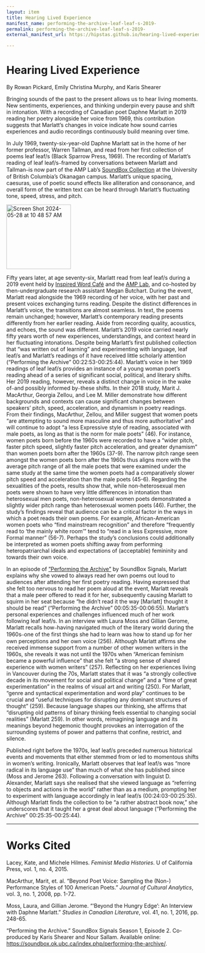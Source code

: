```yaml
---
layout: item
title: Hearing Lived Experience
manifest_name: performing-the-archive-leaf-leaf-s-2019-
permalink: performing-the-archive-leaf-leaf-s-2019-
external_manifest_url: https://hipstas.github.io/hearing-lived-experience/performing-the-archive-leaf-leaf-s-2019-/manifest.json

---
```

<!-- Add an essay or interpretive material below this line,
using HTML or markdown.  Do not modify this file above this line -->
# Hearing Lived Experience #

By Rowan Pickard, Emily Christina Murphy, and Karis Shearer

Bringing sounds of the past to the present allows us to hear living moments. New sentiments, experiences, and thinking underpin every pause and shift in intonation. With a recording of Canadian poet Daphne Marlatt in 2019 reading her poetry alongside her voice from 1969, this contribution suggests that Marlatt’s changes in voice indicate how sound carries experiences and audio recordings continuously build meaning over time.

In July 1969, twenty-six-year-old Daphne Marlatt sat in the home of her former professor, Warren Tallman, and read from her first collection of poems leaf leaf/s (Black Sparrow Press, 1969). The recording of Marlatt’s reading of leaf leaf/s⎯framed by conversations between Marlatt and Tallman⎯is now part of the AMP Lab’s <a href="https://soundbox.ok.ubc.ca"> SoundBox Collection</a> at the University of British Columbia’s Okanagan campus. Marlatt’s unique spacing, caesuras, use of poetic sound effects like alliteration and consonance, and overall form of the written text can be heard through Marlatt’s fluctuating tone, speed, stress, and pitch.

<img width="169" alt="Screen Shot 2024-05-28 at 10 48 57 AM" src="https://github.com/lgsump/anthology-testing/assets/122332459/530b284d-fe8d-4a5c-a0de-1b3cbf73f544">

Fifty years later, at age seventy-six, Marlatt read from leaf leaf/s during a 2019 event held by <a href="http://www.inspiredwordcafe.com">Inspired Word Café</a> and the <a href="https://amplab.ok.ubc.ca">AMP Lab</a>, and co-hosted by then-undergraduate research assistant Megan Butchart. During the event, Marlatt read alongside the 1969 recording of her voice, with her past and present voices exchanging turns reading. Despite the distinct differences in Marlatt’s voice, the transitions are almost seamless. In text, the poems remain unchanged; however, Marlatt’s contemporary reading presents differently from her earlier reading. Aside from recording quality, acoustics, and echoes, the sound was different. Marlatt’s 2019 voice carried nearly fifty years worth of new experiences, understandings, and context heard in her fluctuating intonations. Despite being Marlatt’s first published collection that “was written out of learning” and experimenting with language, leaf leaf/s and Marlatt’s readings of it have received little scholarly attention (“Performing the Archive” 00:22:53-00:25:44). Marlatt’s voice in her 1969 readings of leaf leaf/s provides an instance of a young woman poet’s reading ahead of a series of significant social, political, and literary shifts. Her 2019 reading, however, reveals a distinct change in voice in the wake of⎯and possibly informed by⎯these shifts. In their 2018 study, Marit J. MacArthur, Georgia Zellou, and Lee M. Miller demonstrate how different backgrounds and contexts can cause significant changes between speakers’ pitch, speed, acceleration, and dynamism in poetry readings. From their findings, MacArthur, Zellou, and Miller suggest that women poets “are attempting to sound more masculine and thus more authoritative” and will continue to adopt “a less Expressive style of reading, associated with male poets, as long as that is the norm for male poets” (46). For instance, women poets born before the 1960s were recorded to have a “wider pitch, faster pitch speed, slightly faster pitch acceleration, and greater dynamism” than women poets born after the 1960s (37-9). The narrow pitch range seen amongst the women poets born after the 1960s thus aligns more with the average pitch range of all the male poets that were examined under the same study at the same time the women poets had a comparatively slower pitch speed and acceleration than the male poets (45-6). Regarding the sexualities of the poets, results show that, while non-heterosexual men poets were shown to have very little differences in intonation than heterosexual men poets, non-heterosexual women poets demonstrated a slightly wider pitch range than heterosexual women poets (46). Further, the study’s findings reveal that audience can be a critical factor in the ways in which a poet reads their own poems. For example, African-American women poets who “find mainstream recognition” and therefore “frequently read to ‘the mainly white room’” tend to “read in a less Expressive, more Formal manner” (56-7). Perhaps the study’s conclusions could additionally be interpreted as women poets shifting away from performing heteropatriarchal ideals and expectations of (acceptable) femininity and towards their own voice.

In an episode of <a href="https://soundbox.ok.ubc.ca/performing-the-archive">”Performing the Archive”</a> by SoundBox Signals, Marlatt explains why she vowed to always read her own poems out loud to audiences after attending her first poetry reading. Having expressed that she felt too nervous to read her poem aloud at the event, Marlatt reveals that a male peer offered to read it for her, subsequently causing Marlatt to squirm in her seat because “he didn’t read it the way [Marlatt] thought it should be read” (“Performing the Archive” 00:05:35-00:06:55). Marlatt’s personal experiences and challenges influenced much of her work following leaf leaf/s. In an interview with Laura Moss and Gillian Gerome, Marlatt recalls how⎯having navigated much of the literary world during the 1960s⎯one of the first things she had to learn was how to stand up for her own perceptions and her own voice (256). Although Marlatt affirms she received immense support from a number of other women writers in the 1960s, she reveals it was not until the 1970s when “American feminism became a powerful influence” that she felt “a strong sense of shared experience with women writers” (257). Reflecting on her experiences living in Vancouver during the 70s, Marlatt states that it was “a strongly collective decade in its movement for social and political change” and a “time of great experimentation” in the realms of visual art and writing (250). For Marlatt, “genre and syntactical experimentation and word play” continues to be crucial and “useful techniques for disrupting any dominant structures of thought” (259). Because language shapes our thinking, she affirms that “disrupting old patterns of binary thinking feels essential to changing social realities” (Marlatt 259). In other words, reimagining language and its meanings beyond hegemonic thought provokes an interrogation of the surrounding systems of power and patterns that confine, restrict, and silence.

Published right before the 1970s, leaf leaf/s preceded numerous historical events and movements that either stemmed from or led to momentous shifts in women’s writing. Ironically, Marlatt observes that leaf leaf/s was “more radical in its language use” than much of what she has published since (Moss and Jerome 263). Following a conversation with linguist D. Alexander, Marlatt says she realised that she viewed language as “referring to objects and actions in the world” rather than as a medium, prompting her to experiment with language accordingly in leaf leaf/s (00:24:03-00:25:35). Although Marlatt finds the collection to be “a rather abstract book now,” she underscores that it taught her a great deal about language (“Performing the Archive” 00:25:35-00:25:44).
<hr> 

# Works Cited #

Lacey, Kate, and Michele Hilmes. <i>Feminist Media Histories</i>. U of California Press, vol. 1, no. 4, 2015.

MacArthur, Marit, et. al. “Beyond Poet Voice: Sampling the (Non-) Performance Styles of 100 American Poets.” <i>Journal of Cultural Analytics</i>, vol. 3, no. 1, 2008, pp. 1-72.

Moss, Laura, and Gillian Jerome. “‘Beyond the Hungry Edge’: An Interview with Daphne Marlatt.” <i>Studies in Canadian Literature</i>, vol. 41, no. 1, 2016, pp. 248-65.

“Performing the Archive.” SoundBox Signals Season 1, Episode 2. Co-produced by Karis Shearer and Nour Sallam. Available online: https://soundbox.ok.ubc.ca/index.php/performing-the-archive/.
